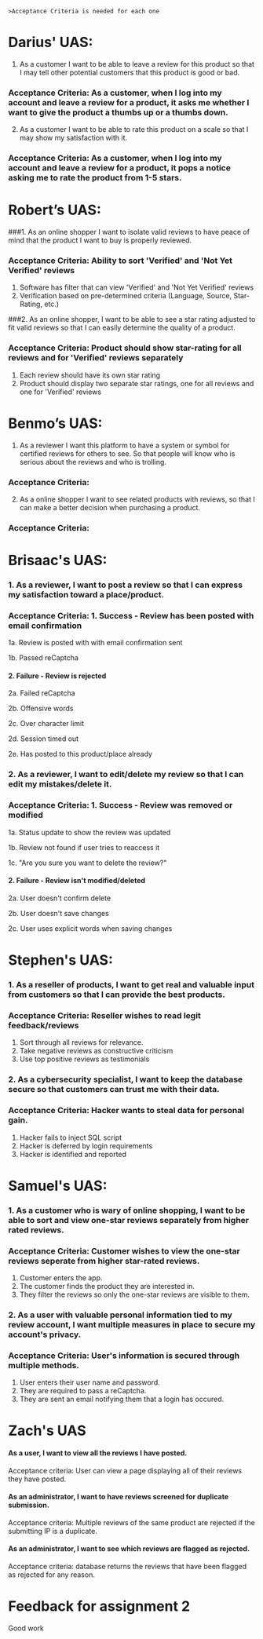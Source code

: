﻿    >Acceptance Criteria is needed for each one

# Darius' UAS:
1. As a customer I want to be able to leave a review for this product so that I may tell other potential customers that this product is good or bad.
### Acceptance Criteria: As a customer, when I log into my account and leave a review for a product, it asks me whether I want to give the product a thumbs up or a thumbs down.
2. As a customer I want to be able to rate this product on a scale so that I may show my satisfaction with it. 
### Acceptance Criteria: As a customer, when I log into my account and leave a review for a product, it pops a notice asking me to rate the product from 1-5 stars.
# Robert’s UAS:
###1.	As an online shopper I want to isolate valid reviews to have peace of mind that the product I want to buy is properly reviewed.

### Acceptance Criteria: Ability to sort 'Verified' and 'Not Yet Verified' reviews
1. Software has filter that can view 'Verified' and 'Not Yet Verified' reviews
2. Verification based on pre-determined criteria (Language, Source, Star-Rating, etc.)

###2.	As an online shopper, I want to be able to see a star rating adjusted to fit valid reviews so that I can easily determine the quality of a product.
### Acceptance Criteria: Product should show star-rating for all reviews and for 'Verified' reviews separately
1. Each review should have its own star rating
2. Product should display two separate star ratings, one for all reviews and one for 'Verified' reviews
# Benmo’s UAS:
1.	As a reviewer I want this platform to have a system or symbol for certified reviews for others to see. So that people will know who is serious about the reviews and who is trolling.
### Acceptance Criteria:
2.	As a online shopper I want to see related products with reviews, so that I can make a better decision when purchasing a product.
### Acceptance Criteria: 
# Brisaac's UAS:
### 1. As a reviewer, I want to post a review so that I can express my satisfaction toward a place/product.
### Acceptance Criteria: 1. Success - Review has been posted with email confirmation
1a. Review is posted with with email confirmation sent

1b. Passed reCaptcha
#### 2. Failure - Review is rejected
2a. Failed reCaptcha

2b. Offensive words

2c. Over character limit

2d. Session timed out

2e. Has posted to this product/place already
### 2. As a reviewer, I want to edit/delete my review so that I can edit my mistakes/delete it.
### Acceptance Criteria: 1. Success - Review was removed or modified
1a. Status update to show the review was updated

1b. Review not found if user tries to reaccess it

1c. "Are you sure you want to delete the review?"
#### 2. Failure - Review isn't modified/deleted
2a. User doesn't confirm delete

2b. User doesn't save changes

2c. User uses explicit words when saving changes
# Stephen's UAS:
### 1. As a reseller of products, I want to get real and valuable input from customers so that I can provide the best products.
### Acceptance Criteria: Reseller wishes to read legit feedback/reviews
1. Sort through all reviews for relevance.
2. Take negative reviews as constructive criticism
3. Use top positive reviews as testimonials

### 2. As a cybersecurity specialist, I want to keep the database secure so that customers can trust me with their data.
### Acceptance Criteria: Hacker wants to steal data for personal gain.
1. Hacker fails to inject SQL script
2. Hacker is deferred by login requirements
3. Hacker is identified and reported
# Samuel's UAS:
### 1. As a customer who is wary of online shopping, I want to be able to sort and view one-star reviews separately from higher rated reviews.
### Acceptance Criteria: Customer wishes to view the one-star reviews seperate from higher star-rated reviews.
1. Customer enters the app.
2. The customer finds the product they are interested in.
3. They filter the reviews so only the one-star reviews are visible to them.
### 2. As a user with valuable personal information tied to my review account, I want multiple measures in place to secure my account's privacy.
### Acceptance Criteria: User's information is secured through multiple methods.
1. User enters their user name and password.
2. They are required to pass a reCaptcha.
3. They are sent an email notifying them that a login has occured.
# Zach's UAS
#### As a user, I want to view all the reviews I have posted.
Acceptance criteria: User can view a page displaying all of their reviews they have posted.
#### As an administrator, I want to have reviews screened for duplicate submission.
Acceptance criteria: Multiple reviews of the same product are rejected if the submitting IP is a duplicate.
#### As an administrator, I want to see which reviews are flagged as rejected.
Acceptance criteria: database returns the reviews that have been flagged as rejected for any reason.

# Feedback for assignment 2
Good work
